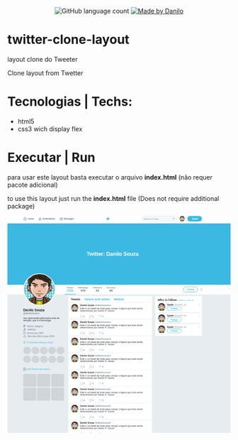<p align="center">
  <img alt="GitHub language count" src="https://img.shields.io/github/languages/count/DaniloSouza19/twitter-clone-layout?color=%2304D361">

  <a href="">
    <img alt="Made by Danilo" src="https://img.shields.io/badge/made%20by-DaniloSouza19-%2304D361">
  </a>

# twitter-clone-layout

layout clone do Tweeter

Clone layout from Twetter 

# Tecnologias | Techs:

* html5 
* css3 wich display flex

# Executar | Run

para usar este layout basta executar o arquivo <strong>index.html</strong> (não requer pacote adicional)

to use this layout just run the <strong>index.html</strong> file (Does not require additional package)

<img src="https://github.com/DaniloSouza19/twitter-clone-layout/blob/master/final_layout.png" alt="Layoyt">
</img>